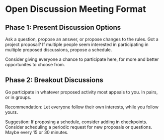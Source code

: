 # Open Discussion Meeting Format

## Phase 1: Present Discussion Options

Ask a question, propose an answer, or propose changes to the rules. Got a project proposal? If multiple people seem interested in participating in multiple proposed discussions, propose a schedule.

Consider giving everyone a chance to participate here, for more and better opportunites to choose from. 

## Phase 2: Breakout Discussions

Go participate in whatever proposed activity most appeals to you. In pairs, or in groups. 

Recommendation: Let everyone follow their own interests, while you follow yours.

Suggestion: If proposing a schedule, consider adding in checkpoints. Consider scheduling a periodic request for new proposals or questions. Maybe every 15 or 30 minutes.
